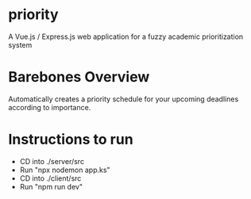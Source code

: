 # priority
A Vue.js / Express.js web application for a fuzzy academic prioritization system 

# Barebones Overview
Automatically creates a priority schedule for your upcoming deadlines according to importance.

# Instructions to run
* CD into ./server/src
* Run "npx nodemon app.ks"
* CD into ./client/src
* Run "npm run dev"

